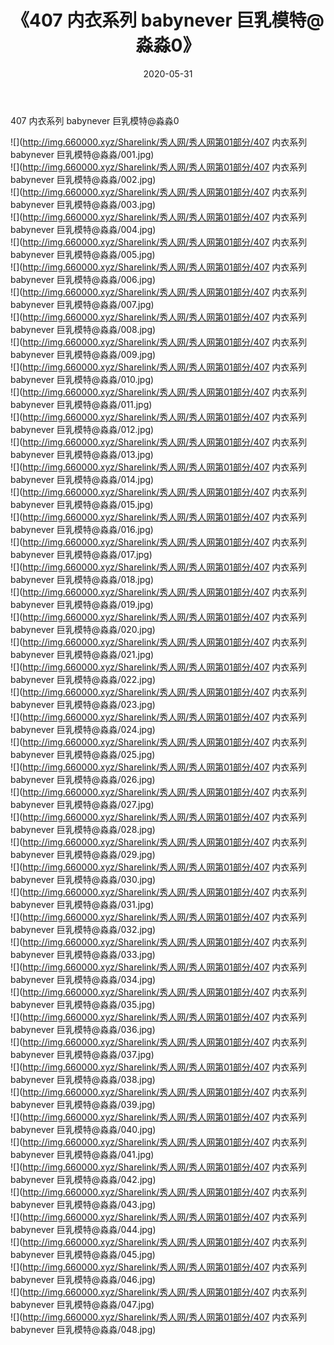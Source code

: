 ﻿---
layout: post
title:  《407 内衣系列 babynever 巨乳模特@淼淼0》
date:   2020-05-31
img: http://img.660000.xyz/Sharelink/秀人网/秀人网第01部分/407 内衣系列 babynever 巨乳模特@淼淼0/000.jpg
categories: [美女, 清纯, 唯美]
---

407 内衣系列 babynever 巨乳模特@淼淼0

  ![](http://img.660000.xyz/Sharelink/秀人网/秀人网第01部分/407 内衣系列 babynever 巨乳模特@淼淼/001.jpg) <br> ![](http://img.660000.xyz/Sharelink/秀人网/秀人网第01部分/407 内衣系列 babynever 巨乳模特@淼淼/002.jpg) <br> ![](http://img.660000.xyz/Sharelink/秀人网/秀人网第01部分/407 内衣系列 babynever 巨乳模特@淼淼/003.jpg) <br> ![](http://img.660000.xyz/Sharelink/秀人网/秀人网第01部分/407 内衣系列 babynever 巨乳模特@淼淼/004.jpg) <br> ![](http://img.660000.xyz/Sharelink/秀人网/秀人网第01部分/407 内衣系列 babynever 巨乳模特@淼淼/005.jpg) <br> ![](http://img.660000.xyz/Sharelink/秀人网/秀人网第01部分/407 内衣系列 babynever 巨乳模特@淼淼/006.jpg) <br> ![](http://img.660000.xyz/Sharelink/秀人网/秀人网第01部分/407 内衣系列 babynever 巨乳模特@淼淼/007.jpg) <br> ![](http://img.660000.xyz/Sharelink/秀人网/秀人网第01部分/407 内衣系列 babynever 巨乳模特@淼淼/008.jpg) <br> ![](http://img.660000.xyz/Sharelink/秀人网/秀人网第01部分/407 内衣系列 babynever 巨乳模特@淼淼/009.jpg) <br> ![](http://img.660000.xyz/Sharelink/秀人网/秀人网第01部分/407 内衣系列 babynever 巨乳模特@淼淼/010.jpg) <br> ![](http://img.660000.xyz/Sharelink/秀人网/秀人网第01部分/407 内衣系列 babynever 巨乳模特@淼淼/011.jpg) <br> ![](http://img.660000.xyz/Sharelink/秀人网/秀人网第01部分/407 内衣系列 babynever 巨乳模特@淼淼/012.jpg) <br> ![](http://img.660000.xyz/Sharelink/秀人网/秀人网第01部分/407 内衣系列 babynever 巨乳模特@淼淼/013.jpg) <br> ![](http://img.660000.xyz/Sharelink/秀人网/秀人网第01部分/407 内衣系列 babynever 巨乳模特@淼淼/014.jpg) <br> ![](http://img.660000.xyz/Sharelink/秀人网/秀人网第01部分/407 内衣系列 babynever 巨乳模特@淼淼/015.jpg) <br> ![](http://img.660000.xyz/Sharelink/秀人网/秀人网第01部分/407 内衣系列 babynever 巨乳模特@淼淼/016.jpg) <br> ![](http://img.660000.xyz/Sharelink/秀人网/秀人网第01部分/407 内衣系列 babynever 巨乳模特@淼淼/017.jpg) <br> ![](http://img.660000.xyz/Sharelink/秀人网/秀人网第01部分/407 内衣系列 babynever 巨乳模特@淼淼/018.jpg) <br> ![](http://img.660000.xyz/Sharelink/秀人网/秀人网第01部分/407 内衣系列 babynever 巨乳模特@淼淼/019.jpg) <br> ![](http://img.660000.xyz/Sharelink/秀人网/秀人网第01部分/407 内衣系列 babynever 巨乳模特@淼淼/020.jpg) <br> ![](http://img.660000.xyz/Sharelink/秀人网/秀人网第01部分/407 内衣系列 babynever 巨乳模特@淼淼/021.jpg) <br> ![](http://img.660000.xyz/Sharelink/秀人网/秀人网第01部分/407 内衣系列 babynever 巨乳模特@淼淼/022.jpg) <br> ![](http://img.660000.xyz/Sharelink/秀人网/秀人网第01部分/407 内衣系列 babynever 巨乳模特@淼淼/023.jpg) <br> ![](http://img.660000.xyz/Sharelink/秀人网/秀人网第01部分/407 内衣系列 babynever 巨乳模特@淼淼/024.jpg) <br> ![](http://img.660000.xyz/Sharelink/秀人网/秀人网第01部分/407 内衣系列 babynever 巨乳模特@淼淼/025.jpg) <br> ![](http://img.660000.xyz/Sharelink/秀人网/秀人网第01部分/407 内衣系列 babynever 巨乳模特@淼淼/026.jpg) <br> ![](http://img.660000.xyz/Sharelink/秀人网/秀人网第01部分/407 内衣系列 babynever 巨乳模特@淼淼/027.jpg) <br> ![](http://img.660000.xyz/Sharelink/秀人网/秀人网第01部分/407 内衣系列 babynever 巨乳模特@淼淼/028.jpg) <br> ![](http://img.660000.xyz/Sharelink/秀人网/秀人网第01部分/407 内衣系列 babynever 巨乳模特@淼淼/029.jpg) <br> ![](http://img.660000.xyz/Sharelink/秀人网/秀人网第01部分/407 内衣系列 babynever 巨乳模特@淼淼/030.jpg) <br> ![](http://img.660000.xyz/Sharelink/秀人网/秀人网第01部分/407 内衣系列 babynever 巨乳模特@淼淼/031.jpg) <br> ![](http://img.660000.xyz/Sharelink/秀人网/秀人网第01部分/407 内衣系列 babynever 巨乳模特@淼淼/032.jpg) <br> ![](http://img.660000.xyz/Sharelink/秀人网/秀人网第01部分/407 内衣系列 babynever 巨乳模特@淼淼/033.jpg) <br> ![](http://img.660000.xyz/Sharelink/秀人网/秀人网第01部分/407 内衣系列 babynever 巨乳模特@淼淼/034.jpg) <br> ![](http://img.660000.xyz/Sharelink/秀人网/秀人网第01部分/407 内衣系列 babynever 巨乳模特@淼淼/035.jpg) <br> ![](http://img.660000.xyz/Sharelink/秀人网/秀人网第01部分/407 内衣系列 babynever 巨乳模特@淼淼/036.jpg) <br> ![](http://img.660000.xyz/Sharelink/秀人网/秀人网第01部分/407 内衣系列 babynever 巨乳模特@淼淼/037.jpg) <br> ![](http://img.660000.xyz/Sharelink/秀人网/秀人网第01部分/407 内衣系列 babynever 巨乳模特@淼淼/038.jpg) <br> ![](http://img.660000.xyz/Sharelink/秀人网/秀人网第01部分/407 内衣系列 babynever 巨乳模特@淼淼/039.jpg) <br> ![](http://img.660000.xyz/Sharelink/秀人网/秀人网第01部分/407 内衣系列 babynever 巨乳模特@淼淼/040.jpg) <br> ![](http://img.660000.xyz/Sharelink/秀人网/秀人网第01部分/407 内衣系列 babynever 巨乳模特@淼淼/041.jpg) <br> ![](http://img.660000.xyz/Sharelink/秀人网/秀人网第01部分/407 内衣系列 babynever 巨乳模特@淼淼/042.jpg) <br> ![](http://img.660000.xyz/Sharelink/秀人网/秀人网第01部分/407 内衣系列 babynever 巨乳模特@淼淼/043.jpg) <br> ![](http://img.660000.xyz/Sharelink/秀人网/秀人网第01部分/407 内衣系列 babynever 巨乳模特@淼淼/044.jpg) <br> ![](http://img.660000.xyz/Sharelink/秀人网/秀人网第01部分/407 内衣系列 babynever 巨乳模特@淼淼/045.jpg) <br> ![](http://img.660000.xyz/Sharelink/秀人网/秀人网第01部分/407 内衣系列 babynever 巨乳模特@淼淼/046.jpg) <br> ![](http://img.660000.xyz/Sharelink/秀人网/秀人网第01部分/407 内衣系列 babynever 巨乳模特@淼淼/047.jpg) <br> ![](http://img.660000.xyz/Sharelink/秀人网/秀人网第01部分/407 内衣系列 babynever 巨乳模特@淼淼/048.jpg) <br>